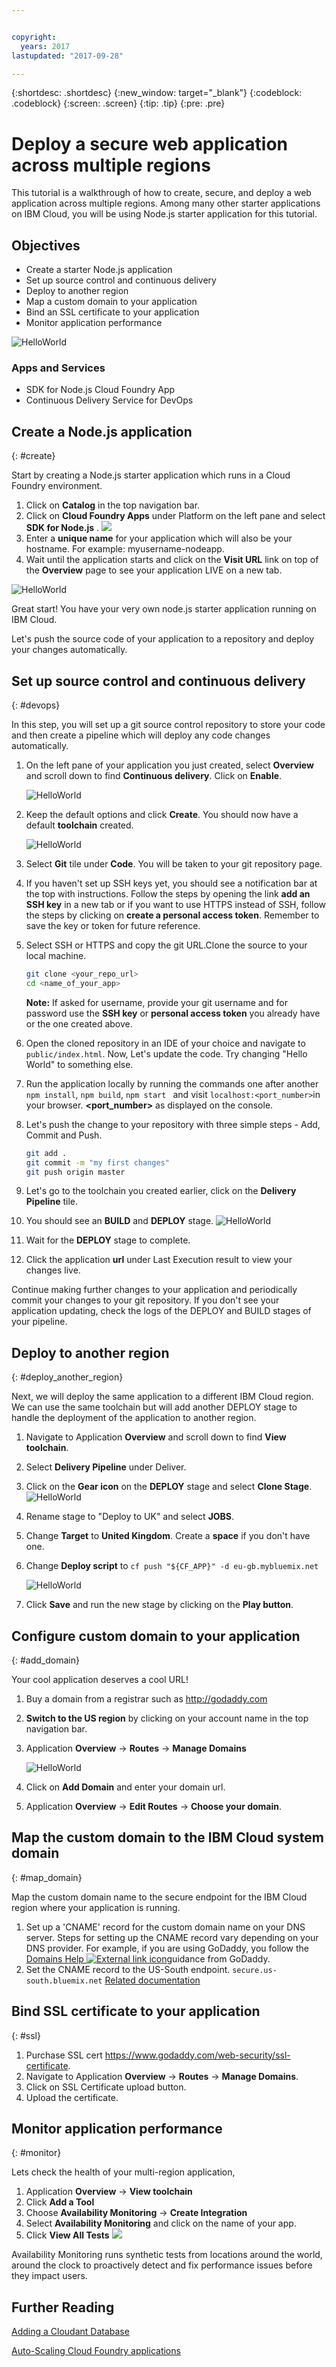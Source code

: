 ```yaml
---


copyright:
  years: 2017
lastupdated: "2017-09-28"

---
```


{:shortdesc: .shortdesc}
{:new_window: target="_blank"}
{:codeblock: .codeblock}
{:screen: .screen}
{:tip: .tip}
{:pre: .pre}

# Deploy a secure web application across multiple regions

This tutorial is a walkthrough of how to create, secure, and deploy a web application across multiple regions. Among many other starter applications on IBM Cloud, you will be using Node.js starter application for this tutorial.

## Objectives
* Create a starter Node.js application
* Set up source control and continuous delivery
* Deploy to another region
* Map a custom domain to your application
* Bind an SSL certificate to your application
* Monitor application performance

![HelloWorld](images/solution1/Architecture.png)

### Apps and Services
* SDK for Node.js Cloud Foundry App
* Continuous Delivery Service for DevOps

## Create a Node.js application
{: #create}

Start by creating a Node.js starter application which runs in a Cloud Foundry environment.

1.  Click on **Catalog** in the top navigation bar.
2.  Click on **Cloud Foundry Apps** under Platform on the left pane and select **SDK for Node.js** .
     ![](images/solution1/SDKforNodejs.png)
3.  Enter a **unique name** for your application which will also be your hostname. For example: myusername-nodeapp.
4.  Wait until the application starts and click on the **Visit URL** link on top of the **Overview** page to see your application LIVE on a new tab.

![HelloWorld](images/solution1/HelloWorld.png)

Great start! You have your very own node.js starter application running on IBM Cloud.

Let's push the source code of your application to a repository and deploy your changes automatically.

## Set up source control and continuous delivery
{: #devops}

In this step, you will set up a git source control repository to store your code and then create a pipeline which will deploy any code changes automatically.

1. On the left pane of your application you just created, select **Overview** and scroll down to find **Continuous delivery**. Click on **Enable**.

   ![HelloWorld](images/solution1/Enable_Continuous_Delivery.png)
2. Keep the default options and click **Create**. You should now have a default **toolchain** created.

   ![HelloWorld](images/solution1/DevOps_Toolchain.png)
3. Select **Git** tile under **Code**. You will be taken to your git repository page.
4. If you haven't set up SSH keys yet, you should see a notification bar at the top with instructions. Follow the steps by opening the link **add an SSH key** in a new tab or if you want to use HTTPS instead of SSH, follow the steps by clicking on **create a personal access token**. Remember to save the key or token for future reference.
5. Select SSH or HTTPS and copy the git URL.Clone the source to your local machine.
   ```bash
   git clone <your_repo_url>
   cd <name_of_your_app>
   ```
   **Note:** If asked for username, provide your git username and for password use the **SSH key** or **personal access token** you already have or the one created above.
6. Open the cloned repository in an IDE of your choice and navigate to `public/index.html`. Now, Let's update the code. Try changing "Hello World" to something else.
7. Run the application locally by running the commands one after another
  `npm install`, `npm build`,  `npm start ` and visit ```localhost:<port_number>```in your browser.
  **<port_number>** as displayed on the console.
8. Let's push the change to your repository with three simple steps - Add, Commit and Push.
   ```bash
   git add .
   git commit -m "my first changes"
   git push origin master
   ```
9. Let's go to the toolchain you created earlier, click on the **Delivery Pipeline** tile.
10. You should see an **BUILD** and **DEPLOY** stage.
  ![HelloWorld](images/solution1/DevOps_Pipeline.png)
11. Wait for the **DEPLOY** stage to complete.
12. Click the application **url** under Last Execution result to view your changes live.

Continue making further changes to your application and periodically commit your changes to your git repository. If you don't see your application updating, check the logs of the DEPLOY and BUILD stages of your pipeline.

## Deploy to another region
{: #deploy_another_region}

Next, we will deploy the same application to a different IBM Cloud region. We can use the same toolchain but will add another DEPLOY stage to handle the deployment of the application to another region.

1. Navigate to Application **Overview** and scroll down to find **View toolchain**.
2. Select **Delivery Pipeline** under Deliver.
3. Click on the **Gear icon** on the **DEPLOY** stage and select **Clone Stage**.
   ![HelloWorld](images/solution1/CloneStage.png)
4. Rename stage to "Deploy to UK" and select **JOBS**.
5. Change **Target** to **United Kingdom**. Create a **space** if you don't have one.
6. Change **Deploy script** to `cf push "${CF_APP}" -d eu-gb.mybluemix.net`

   ![HelloWorld](images/solution1/DeployToUK.png)
7. Click **Save** and run the new stage by clicking on the **Play button**.

## Configure custom domain to your application
{: #add_domain}

Your cool application deserves a cool URL!

1. Buy a domain from a registrar such as http://godaddy.com
2. **Switch to the US region** by clicking on your account name in the top navigation bar.
3. Application **Overview** -> **Routes**  -> **Manage Domains**

   ![HelloWorld](images/solution1/ApplicationRoutes.png)
4. Click on **Add Domain** and enter your domain url.
5. Application **Overview** -> **Edit Routes** -> **Choose your domain**.

## Map the custom domain to the IBM Cloud system domain
{: #map_domain}

Map the custom domain name to the secure endpoint for the IBM Cloud region where your application is running.

1. Set up a 'CNAME' record for the custom domain name on your DNS server. Steps for setting up the CNAME record vary depending on your DNS provider. For example, if you are using GoDaddy, you follow the [Domains Help ![External link icon](https://console.bluemix.net/docs/api/content/icons/launch-glyph.svg?lang=en)](https://www.godaddy.com/help/add-a-cname-record-19236)guidance from GoDaddy.
2. Set the CNAME record to the US-South endpoint. `secure.us-south.bluemix.net`
  [Related documentation](https://console.bluemix.net/docs/)

## Bind SSL certificate to your application
{: #ssl}

1. Purchase SSL cert https://www.godaddy.com/web-security/ssl-certificate.
2. Navigate to Application **Overview** -> **Routes**  -> **Manage Domains**.
3. Click on SSL Certificate upload button.
4. Upload the certificate.


## Monitor application performance
{: #monitor}

Lets check the health of your multi-region application,

1. Application **Overview** -> **View toolchain**
2. Click **Add a Tool**
3. Choose **Availability Monitoring** -> **Create Integration**
4. Select **Availability Monitoring** and click on the name of your app.
5. Click **View All Tests**
   ![](images/solution1/alert_frequency.png)

Availability Monitoring runs synthetic tests from locations around the world, around the clock to proactively detect and fix performance issues before they impact users.

## Further Reading

[Adding a Cloudant Database](https://console.bluemix.net/docs/services/Cloudant/tutorials/create_service.html)

[Auto-Scaling Cloud Foundry applications](https://console.bluemix.net/docs/services/Auto-Scaling/index.html)

